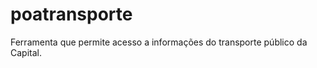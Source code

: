 poatransporte
=============

Ferramenta que permite acesso a informações do transporte público da Capital.
